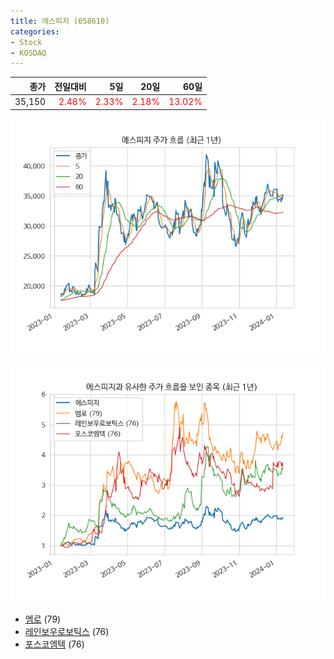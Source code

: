 ```yaml
---
title: 에스피지 (058610)
categories:
- Stock
- KOSDAQ
---
```


|종가|전일대비|5일|20일|60일|
|---:|-------:|--:|---:|---:|
|35,150|<span style="color: red">2.48%</span>|<span style="color: red">2.33%</span>|<span style="color: red">2.18%</span>|<span style="color: red">13.02%</span>|


<!-- more -->

![058610](/assets/images/stock/058610.png)

![058610](/assets/images/stock/058610_sim.png)

- [엠로](/058970/) (79)
- [레인보우로보틱스](/277810/) (76)
- [포스코엠텍](//009520/) (76)